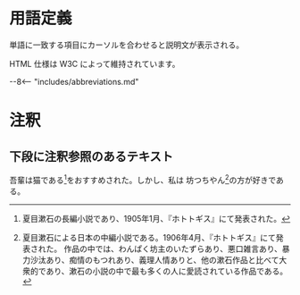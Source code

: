 # 用語定義
単語に一致する項目にカーソルを合わせると説明文が表示される。

HTML 仕様は W3C によって維持されています。

--8<-- "includes/abbreviations.md"


# 注釈

## 下段に注釈参照のあるテキスト

吾輩は猫である[^1]をおすすめされた。しかし、私は 坊つちやん[^2]の方が好きである。

[^1]: 夏目漱石の長編小説であり、1905年1月、『ホトトギス』にて発表された。

[^2]:
    夏目漱石による日本の中編小説である。1906年4月、『ホトトギス』にて発表された。
    作品の中では、わんぱく坊主のいたずらあり、悪口雑言あり、暴力沙汰あり、痴情のもつれあり、義理人情ありと、他の漱石作品と比べて大衆的であり、漱石の小説の中で最も多くの人に愛読されている作品である。
